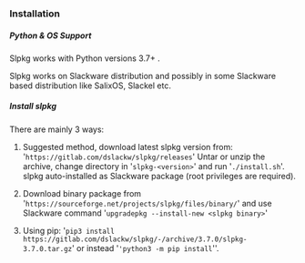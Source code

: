 ### Installation


##### Python & OS Support

Slpkg works with Python versions 3.7+ .

Slpkg works on Slackware distribution and possibly in some Slackware based
distribution like SalixOS, Slackel etc.


##### Install slpkg

There are mainly 3 ways:

1. Suggested method, download latest slpkg version from:
   '`https://gitlab.com/dslackw/slpkg/releases`'
   Untar or unzip the archive, change directory in '`slpkg-<version>`'
   and run '`./install.sh`'.
   slpkg auto-installed as Slackware package (root privileges are required).

2. Download binary package from '`https://sourceforge.net/projects/slpkg/files/binary/`'
   and use Slackware command '`upgradepkg --install-new <slpkg binary>`'

3. Using pip: '`pip3 install https://gitlab.com/dslackw/slpkg/-/archive/3.7.0/slpkg-3.7.0.tar.gz`'
   or instead '`'python3 -m pip install`''.

